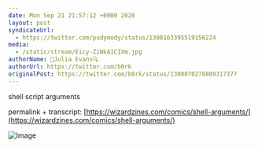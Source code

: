 ```yaml
---
date: Mon Sep 21 21:57:12 +0000 2020
layout: post
syndicateUrl:
  - https://twitter.com/pudymody/status/1308163395519156224
media:
  - /static/stream/Eicy-ZiWkAICIXm.jpg
authorName: 🔎Julia Evans🔍
authorUrl: https://twitter.com/b0rk
originalPost: https://twitter.com/b0rk/status/1308070270809317377
---
```

shell script arguments

permalink  + transcript: [https://wizardzines.com/comics/shell-arguments/](https://wizardzines.com/comics/shell-arguments/) 

![Image](/static/stream/Eicy-ZiWkAICIXm.jpg)